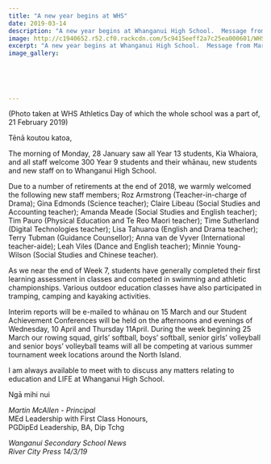 ```yaml
---
title: "A new year begins at WHS"
date: 2019-03-14
description: "A new year begins at Whanganui High School.  Message from Martin McAllen, Principal..."
image: http://c1940652.r52.cf0.rackcdn.com/5c9415eeff2a7c25ea000601/WHS-Athletics-Day-2019.photo-used-RCP-14.3.19jpg.jpg
excerpt: "A new year begins at Whanganui High School.  Message from Martin McAllen, Principal."
image_gallery:
    
    
    
    
    
---
```


<p>(Photo taken at WHS Athletics Day of which the whole school was a part of, 21 February 2019)</p>
<p>Tēnā koutou katoa,&nbsp;</p>
<p>The morning of Monday, 28 January saw all Year 13 students, Kia Whaiora, and all staff welcome 300 Year 9 students and their whānau, new students and new staff on to Whanganui High School.&nbsp;</p>
<p>Due to a number of retirements at the end of 2018, we warmly welcomed the following new staff members; Roz Armstrong (Teacher-in-charge of Drama); Gina Edmonds (Science teacher); Claire Libeau (Social Studies and Accounting teacher); Amanda Meade (Social Studies and English teacher); Tim Pauro (Physical Education and Te Reo Maori teacher); Time Sutherland (Digital Technologies teacher); Lisa Tahuaroa (English and Drama teacher); Terry Tubman (Guidance Counsellor); Anna van de Vyver (International teacher-aide); Leah Viles (Dance and English teacher); Minnie Young-Wilson (Social Studies and Chinese teacher).&nbsp;</p>
<p>As we near the end of Week 7, students have generally completed their first learning assessment in classes and competed in swimming and athletic championships. Various outdoor education classes have also participated in tramping, camping and kayaking activities.&nbsp;</p>
<p>Interim reports will be e-mailed to whānau on 15 March and our Student Achievement Conferences will be held on the afternoons and evenings of Wednesday, 10 April and Thursday 11April. During the week beginning 25 March our rowing squad, girls&rsquo; softball, boys&rsquo; softball, senior girls&rsquo; volleyball and senior boys&rsquo; volleyball teams will all be competing at various summer tournament week locations around the North Island.&nbsp;</p>
<p>I am always available to meet with to discuss any matters relating to education and LIFE at Whanganui High School.&nbsp;</p>
<p>Ngā mihi nui</p>
<p><em>Martin McAllen - Principal</em><em><br /> </em>MEd Leadership with First Class Honours,<br /> PGDipEd Leadership, BA, Dip Tchg<em></em></p>
<p><em>Wanganui Secondary School News<br /> River City Press 14/3/19</em></p>

